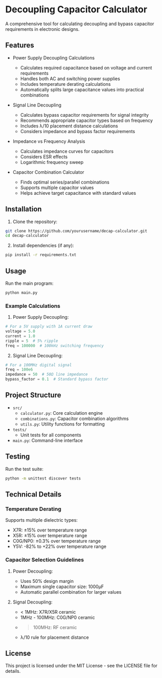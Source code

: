 # Decoupling Capacitor Calculator

A comprehensive tool for calculating decoupling and bypass capacitor requirements in electronic designs.

## Features

- Power Supply Decoupling Calculations
  - Calculates required capacitance based on voltage and current requirements
  - Handles both AC and switching power supplies
  - Includes temperature derating calculations
  - Automatically splits large capacitance values into practical combinations

- Signal Line Decoupling
  - Calculates bypass capacitor requirements for signal integrity
  - Recommends appropriate capacitor types based on frequency
  - Includes λ/10 placement distance calculations
  - Considers impedance and bypass factor requirements

- Impedance vs Frequency Analysis
  - Calculates impedance curves for capacitors
  - Considers ESR effects
  - Logarithmic frequency sweep

- Capacitor Combination Calculator
  - Finds optimal series/parallel combinations
  - Supports multiple capacitor values
  - Helps achieve target capacitance with standard values

## Installation

1. Clone the repository:
```bash
git clone https://github.com/yourusername/decap-calculator.git
cd decap-calculator
```

2. Install dependencies (if any):
```bash
pip install -r requirements.txt
```

## Usage

Run the main program:
```bash
python main.py
```

### Example Calculations

1. Power Supply Decoupling:
```python
# For a 5V supply with 1A current draw
voltage = 5.0
current = 1.0
ripple = 5  # 5% ripple
freq = 100000  # 100kHz switching frequency
```

2. Signal Line Decoupling:
```python
# For a 100MHz digital signal
freq = 100e6
impedance = 50  # 50Ω line impedance
bypass_factor = 0.1  # Standard bypass factor
```

## Project Structure

- `src/`
  - `calculator.py`: Core calculation engine
  - `combinations.py`: Capacitor combination algorithms
  - `utils.py`: Utility functions for formatting
- `tests/`
  - Unit tests for all components
- `main.py`: Command-line interface

## Testing

Run the test suite:
```bash
python -m unittest discover tests
```

## Technical Details

### Temperature Derating

Supports multiple dielectric types:
- X7R: ±15% over temperature range
- X5R: ±15% over temperature range
- C0G/NP0: ±0.3% over temperature range
- Y5V: -82% to +22% over temperature range

### Capacitor Selection Guidelines

1. Power Decoupling:
   - Uses 50% design margin
   - Maximum single capacitor size: 1000µF
   - Automatic parallel combination for larger values

2. Signal Decoupling:
   - < 1MHz: X7R/X5R ceramic
   - 1MHz - 100MHz: C0G/NP0 ceramic
   - > 100MHz: RF ceramic
   - λ/10 rule for placement distance

## License

This project is licensed under the MIT License - see the LICENSE file for details.